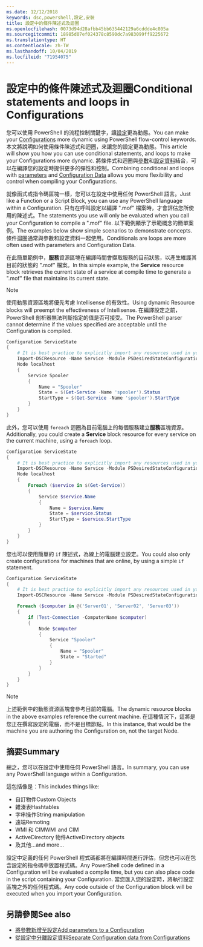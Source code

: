 ```yaml
---
ms.date: 12/12/2018
keywords: dsc,powershell,設定,安裝
title: 設定中的條件陳述式及迴圈
ms.openlocfilehash: 0073d94d28afbb45bb635442129a6cddde4c805a
ms.sourcegitcommit: 18985d07ef024378c8590dc7a983099ff9225672
ms.translationtype: HT
ms.contentlocale: zh-TW
ms.lasthandoff: 10/04/2019
ms.locfileid: "71954075"
---
```

# <a name="conditional-statements-and-loops-in-configurations"></a><span data-ttu-id="092db-103">設定中的條件陳述式及迴圈</span><span class="sxs-lookup"><span data-stu-id="092db-103">Conditional statements and loops in Configurations</span></span>

<span data-ttu-id="092db-104">您可以使用 PowerShell 的流程控制關鍵字，讓[設定](configurations.md)更為動態。</span><span class="sxs-lookup"><span data-stu-id="092db-104">You can make your [Configurations](configurations.md) more dynamic using PowerShell flow-control keywords.</span></span> <span data-ttu-id="092db-105">本文將說明如何使用條件陳述式和迴圈，來讓您的設定更為動態。</span><span class="sxs-lookup"><span data-stu-id="092db-105">This article will show you how you can use conditional statements, and loops to make your Configurations more dynamic.</span></span> <span data-ttu-id="092db-106">將條件式和迴圈與[參數](add-parameters-to-a-configuration.md)和[設定資料](configData.md)結合，可以在編譯您的設定時提供更多的彈性和控制。</span><span class="sxs-lookup"><span data-stu-id="092db-106">Combining conditional and loops with [parameters](add-parameters-to-a-configuration.md) and [Configuration Data](configData.md) allows you more flexibility and control when compiling your Configurations.</span></span>

<span data-ttu-id="092db-107">就像函式或指令碼區塊一樣，您可以在設定中使用任何 PowerShell 語言。</span><span class="sxs-lookup"><span data-stu-id="092db-107">Just like a Function or a Script Block, you can use any PowerShell language within a Configuration.</span></span> <span data-ttu-id="092db-108">只有在呼叫設定以編譯 ".mof" 檔案時，才會評估您所使用的陳述式。</span><span class="sxs-lookup"><span data-stu-id="092db-108">The statements you use will only be evaluated when you call your Configuration to compile a ".mof" file.</span></span> <span data-ttu-id="092db-109">以下範例顯示了示範概念的簡單案例。</span><span class="sxs-lookup"><span data-stu-id="092db-109">The examples below show simple scenarios to demonstrate concepts.</span></span> <span data-ttu-id="092db-110">條件迴圈通常與參數和設定資料一起使用。</span><span class="sxs-lookup"><span data-stu-id="092db-110">Conditionals are loops are more often used with parameters and Configuration Data.</span></span>

<span data-ttu-id="092db-111">在此簡單範例中，**服務**資源區塊在編譯時間會擷取服務的目前狀態，以產生維護其目前的狀態的 ".mof" 檔案。</span><span class="sxs-lookup"><span data-stu-id="092db-111">In this simple example, the **Service** resource block retrieves the current state of a service at compile time to generate a ".mof" file that maintains its current state.</span></span>

> [!NOTE]
> <span data-ttu-id="092db-112">使用動態資源區塊將優先考慮 Intellisense 的有效性。</span><span class="sxs-lookup"><span data-stu-id="092db-112">Using dynamic Resource blocks will preempt the effectiveness of Intellisense.</span></span> <span data-ttu-id="092db-113">在編譯設定之前，PowerShell 剖析器無法判斷指定的值是否可接受。</span><span class="sxs-lookup"><span data-stu-id="092db-113">The PowerShell parser cannot determine if the values specified are acceptable until the Configuration is compiled.</span></span>

```powershell
Configuration ServiceState
{
    # It is best practice to explicitly import any resources used in your Configurations.
    Import-DSCResource -Name Service -Module PSDesiredStateConfiguration
    Node localhost
    {
        Service Spooler
        {
            Name = "Spooler"
            State = $(Get-Service -Name 'spooler').Status
            StartType = $(Get-Service -Name 'spooler').StartType
        }
    }
}
```

<span data-ttu-id="092db-114">此外，您可以使用 `foreach` 迴圈為目前電腦上的每個服務建立**服務**區塊資源。</span><span class="sxs-lookup"><span data-stu-id="092db-114">Additionally, you could create a **Service** block resource for every service on the current machine, using a `foreach` loop.</span></span>

```powershell
Configuration ServiceState
{
    # It is best practice to explicitly import any resources used in your Configurations.
    Import-DSCResource -Name Service -Module PSDesiredStateConfiguration
    Node localhost
    {
        Foreach ($service in $(Get-Service))
        {
            Service $service.Name
            {
                Name = $service.Name
                State = $service.Status
                StartType = $service.StartType
            }
        }
    }
}
```

<span data-ttu-id="092db-115">您也可以使用簡單的 `if` 陳述式，為線上的電腦建立設定。</span><span class="sxs-lookup"><span data-stu-id="092db-115">You could also only create configurations for machines that are online, by using a simple `if` statement.</span></span>

```powershell
Configuration ServiceState
{
    # It is best practice to explicitly import any resources used in your Configurations.
    Import-DSCResource -Name Service -Module PSDesiredStateConfiguration

    Foreach ($computer in @('Server01', 'Server02', 'Server03'))
    {
        if (Test-Connection -ComputerName $computer)
        {
            Node $computer
            {
                Service "Spooler"
                {
                    Name = "Spooler"
                    State = "Started"
                }
            }
        }
    }
}
```

> [!NOTE]
> <span data-ttu-id="092db-116">上述範例中的動態資源區塊會參考目前的電腦。</span><span class="sxs-lookup"><span data-stu-id="092db-116">The dynamic resource blocks in the above examples reference the current machine.</span></span> <span data-ttu-id="092db-117">在這種情況下，這將是您正在撰寫設定的電腦，而不是目標節點。</span><span class="sxs-lookup"><span data-stu-id="092db-117">In this instance, that would be the machine you are authoring the Configuration on, not the target Node.</span></span>

<!---
Mention Get-DSCConfigurationFromSystem
-->

## <a name="summary"></a><span data-ttu-id="092db-118">摘要</span><span class="sxs-lookup"><span data-stu-id="092db-118">Summary</span></span>

<span data-ttu-id="092db-119">總之，您可以在設定中使用任何 PowerShell 語言。</span><span class="sxs-lookup"><span data-stu-id="092db-119">In summary, you can use any PowerShell language within a Configuration.</span></span>

<span data-ttu-id="092db-120">這包括像是：</span><span class="sxs-lookup"><span data-stu-id="092db-120">This includes things like:</span></span>

- <span data-ttu-id="092db-121">自訂物件</span><span class="sxs-lookup"><span data-stu-id="092db-121">Custom Objects</span></span>
- <span data-ttu-id="092db-122">雜湊表</span><span class="sxs-lookup"><span data-stu-id="092db-122">Hashtables</span></span>
- <span data-ttu-id="092db-123">字串操作</span><span class="sxs-lookup"><span data-stu-id="092db-123">String manipulation</span></span>
- <span data-ttu-id="092db-124">遠端</span><span class="sxs-lookup"><span data-stu-id="092db-124">Remoting</span></span>
- <span data-ttu-id="092db-125">WMI 和 CIM</span><span class="sxs-lookup"><span data-stu-id="092db-125">WMI and CIM</span></span>
- <span data-ttu-id="092db-126">ActiveDirectory 物件</span><span class="sxs-lookup"><span data-stu-id="092db-126">ActiveDirectory objects</span></span>
- <span data-ttu-id="092db-127">及其他...</span><span class="sxs-lookup"><span data-stu-id="092db-127">and more...</span></span>

<span data-ttu-id="092db-128">設定中定義的任何 PowerShell 程式碼都將在編譯時間進行評估，但您也可以在包含設定的指令碼中放置程式碼。</span><span class="sxs-lookup"><span data-stu-id="092db-128">Any PowerShell code defined in a Configuration will be evaluated a compile time, but you can also place code in the script containing your Configuration.</span></span> <span data-ttu-id="092db-129">當您匯入您的設定時，將執行設定區塊之外的任何程式碼。</span><span class="sxs-lookup"><span data-stu-id="092db-129">Any code outside of the Configuration block will be executed when you import your Configuration.</span></span>

## <a name="see-also"></a><span data-ttu-id="092db-130">另請參閱</span><span class="sxs-lookup"><span data-stu-id="092db-130">See also</span></span>

- [<span data-ttu-id="092db-131">將參數新增至設定</span><span class="sxs-lookup"><span data-stu-id="092db-131">Add parameters to a Configuration</span></span>](add-parameters-to-a-configuration.md)
- [<span data-ttu-id="092db-132">從設定中分離設定資料</span><span class="sxs-lookup"><span data-stu-id="092db-132">Separate Configuration data from Configurations</span></span>](configData.md)
